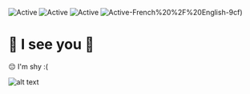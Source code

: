 ![Active](https://img.shields.io/badge/Langages-C%23%20%2F%20Js-ff69b4)
![Active](https://img.shields.io/badge/Enthusiasm-100%25-blueviolet) 
![Active](https://img.shields.io/badge/Experience-Beginner%20%2F%20Medium-blue)
![Active](https://img.shields.io/badge/%3A%20)-French%20%2F%20English-9cf)

# 👀 I see you 👀 

😔 I'm shy :( 

![alt text](https://cdn.discordapp.com/attachments/727474203804041288/739699880490172497/2228318255_1.gif)
